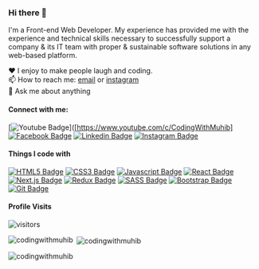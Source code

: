 ### Hi there 👋

I'm a Front-end Web Developer. My experience has provided me with the experience and technical skills necessary to successfully support a company & its IT team with proper & sustainable software solutions in any web-based platform.


♥️ I enjoy to make people laugh and coding. <br/>
📫 How to reach me: [email](muhib5532@gmail.com) or [instagram](https://www.instagram.com/codingwithmuhib) <br/>
💬 Ask me about anything <br/>


#### Connect with me:

[![Youtube Badge](https://img.shields.io/badge/YouTube-FF0000?style=for-the-badge&logo=youtube&logoColor=white)]([https://www.youtube.com/c/CodingWithMuhib] [![Facebook Badge](https://img.shields.io/badge/Facebook-1877F2?style=for-the-badge&logo=facebook&logoColor=white)](https://facebook.com/codingwithmuhib) [![Linkedin Badge](https://img.shields.io/badge/LinkedIn-0077B5?style=for-the-badge&logo=linkedin&logoColor=white)](https://www.linkedin.com/in/codingwithmuhib/) [![Instagram Badge](https://img.shields.io/badge/Instagram-E4405F?style=for-the-badge&logo=instagram&logoColor=white)](https://instagram.com/codingwithmuhib)


#### Things I code with

[![HTML5 Badge](https://img.shields.io/badge/HTML5-E34F26?style=for-the-badge&logo=html5&logoColor=white)](#)  [![CSS3 Badge](https://img.shields.io/badge/CSS3-1572B6?style=for-the-badge&logo=css3&logoColor=white)](#) [![Javascript Badge](https://img.shields.io/badge/-Javascript-F0DB4F?style=for-the-badge&labelColor=black&logo=javascript&logoColor=F0DB4F)](#)  [![React Badge](https://img.shields.io/badge/-React-61DBFB?style=for-the-badge&labelColor=black&logo=react&logoColor=61DBFB)](#) [![Next.js Badge](https://img.shields.io/badge/next.js-000000?style=for-the-badge&logo=nextdotjs&logoColor=white)](#) [![Redux Badge](https://img.shields.io/badge/Redux-593D88?style=for-the-badge&logo=redux&logoColor=white)](#)  [![SASS Badge](https://img.shields.io/badge/Sass-CC6699?style=for-the-badge&logo=sass&logoColor=white)](#)  [![Bootstrap Badge](https://img.shields.io/badge/Bootstrap-563D7C?style=for-the-badge&logo=bootstrap&logoColor=white)](#)  [![Git Badge](https://img.shields.io/badge/Git-F05032?style=for-the-badge&logo=git&logoColor=white)](#)


#### Profile Visits

![visitors](https://visitor-badge.glitch.me/badge?page_id=codingwithmuhib.codingwithmuhib)

<p><img align="left" src="https://github-readme-stats.vercel.app/api/top-langs/?username=codingwithmuhib" alt="codingwithmuhib" /></p>

<p>&nbsp;<img align="center" src="https://github-readme-stats.vercel.app/api?username=codingwithmuhib&show_icons=true&locale=en" alt="codingwithmuhib" /></p>

<p><img align="center" src="https://github-readme-streak-stats.herokuapp.com/?user=codingwithmuhib&" alt="codingwithmuhib" /></p>
